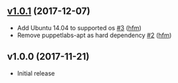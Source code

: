 ## [v1.0.1](https://github.com/hfm/puppet-vaz/compare/v1.0.0...v1.0.1) (2017-12-07)

* Add Ubuntu 14.04 to supported os [#3](https://github.com/hfm/puppet-vaz/pull/3) ([hfm](https://github.com/hfm))
* Remove puppetlabs-apt as hard dependency [#2](https://github.com/hfm/puppet-vaz/pull/2) ([hfm](https://github.com/hfm))

## v1.0.0 (2017-11-21)

* Initial release
